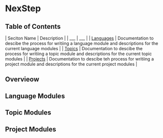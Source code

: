 # NexStep

## Table of Contents

| Seciton Name | Description |
| ___ | ___ |
| [Languages](./language_modules/LANGUAGES.md) | Documentation to descibe the process for writiing a language module and descriptions for the current language modules |
| [Topics](./topic_modules/TOPICS.md) | Documentation to descibe the process for writiing a topic module and descriptions for the current topic modules |
| [Projects](./project_modules/PROJECTS.md) | Documentation to descibe teh process for writiing a project module and descriptions for the current project modules |

## Overvieow

## Language Modules

## Topic Modules

## Project Modules

